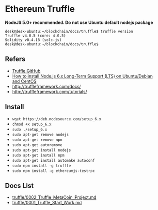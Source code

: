 # Ethereum Truffle

**NodeJS 5.0+ recommended. Do not use Ubuntu default nodejs package**

```
desk@desk-ubuntu:~/blockchain/docs/truffle$ truffle version
Truffle v4.0.5 (core: 4.0.5)
Solidity v0.4.18 (solc-js)
desk@desk-ubuntu:~/blockchain/docs/truffle$ 
```

## Refers

* [Truffle GitHub](https://github.com/trufflesuite/truffle)
* [How to install Node.js 6.x Long-Term Support (LTS) on Ubuntu/Debian and CentOS](https://www.metachris.com/2017/01/how-to-install-nodejs-6-lts-on-ubuntu-and-centos/)
* http://truffleframework.com/docs/
* http://truffleframework.com/tutorials/

## Install

* `wget https://deb.nodesource.com/setup_6.x`
* `chmod +x setup_6.x`
* `sudo ./setup_6.x`
* `sudo apt-get remove nodejs`
* `sudo apt-get remove npm`
* `sudo apt-get autoremove`
* `sudo apt-get install nodejs`
* `sudo apt-get install npm`
* `sudo apt-get install automake autoconf`
* `sudo npm install -g truffle`
* `sudo npm install -g ethereumjs-testrpc`

## Docs List

* [truffle/0002_Truffle_MetaCoin_Project.md](truffle/0002_Truffle_MetaCoin_Project.md)
* [truffle/0001_Truffle_Start_Work.md](truffle/0001_Truffle_Start_Work.md)
